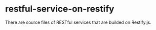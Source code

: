 # restful-service-on-restify
There are source files of RESTful services that are builded on Restify.js.
